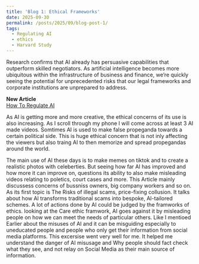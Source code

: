```yaml
---
title: 'Blog 1: Ethical Frameworks'
date: 2025-09-30
permalink: /posts/2025/09/blog-post-1/
tags:
  - Regulating AI
  - ethics
  - Harvard Study
---
```


Research confirms that AI already has persuasive capabilities that outperform skilled negotiators. As artificial intelligence becomes more ubiquitous within the infrastructure of business and finance, we’re quickly seeing the potential for unprecedented risks that our legal frameworks and corporate institutions are unprepared to address.

**New Article**  
[How To Regulate AI](https://news.harvard.edu/gazette/story/2025/09/how-to-regulate-artificial-intelligence-ai/)

As AI is getting more and more creative, the ethical concerns of its use is also increasing. As I scroll through my phone I will come across at least 3 AI made videos. 
Somtimes AI is used to make false propeganda towards a certain political side. This is huge ethical concern that is not inly affecting the viewers but also traing AI to then memorize and spread propegandas around the world.

The main use of AI these days is to make memes on tiktok and to create a realistic photos with celeberties. But seeing how far AI has improved and how more it can improve on, questions its ability to also make misleading videos relating to poletics, court cases and more.
This Article mainly discussess concerns of bussniss owners, big company workers and so on. As its first topic is The Risks of illegal scams, price-fixing collusion. It talks about how AI transforms traditional scams into bespoke, AI-tailored schemes.
A lot of actions done by AI could be judged by the framworks of ethics. looking at the Care ethic framwork, AI goes against it by misleading people on how we can meet the needs of particular others. Like I mentioed Earlier about the misuses of AI and it can be misguiding especially to uneducated people and people who only get their information from social media platforms.
This excersise went very well for me. It helped me understand the danger of AI misusage and Why people should fact check what they see, and not relay on Social Media as their main source of information.